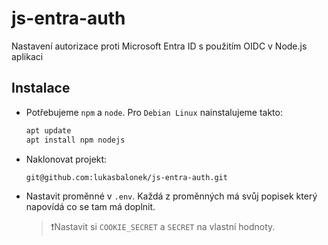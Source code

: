 # js-entra-auth

Nastavení autorizace proti Microsoft Entra ID s použitím OIDC v Node.js aplikaci

## Instalace

* Potřebujeme `npm` a `node`. Pro `Debian Linux` nainstalujeme takto:

  ```bash
  apt update
  apt install npm nodejs
  ```
* Naklonovat projekt:

  ```bash
  git@github.com:lukasbalonek/js-entra-auth.git
  ```
* Nastavit proměnné v `.env`. Každá z proměnných má svůj popisek který napovídá co se tam má doplnit.
  > ❗Nastavit si `COOKIE_SECRET` a `SECRET` na vlastní hodnoty.